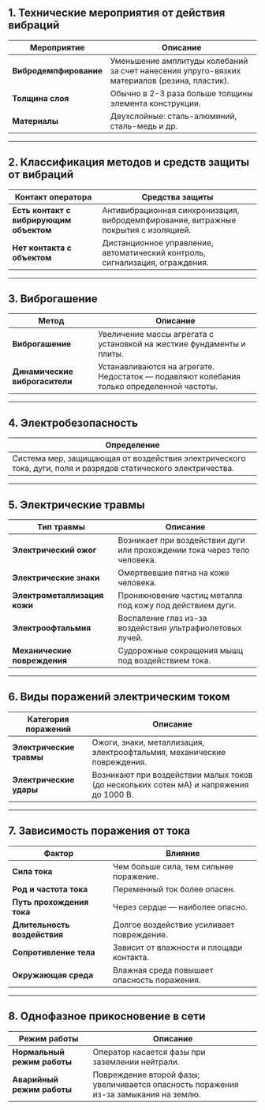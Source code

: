 

## **1. Технические мероприятия от действия вибраций**

| **Мероприятие**        | **Описание**                                                                                   |
|-------------------------|-----------------------------------------------------------------------------------------------|
| **Вибродемпфирование** | Уменьшение амплитуды колебаний за счет нанесения упруго-вязких материалов (резина, пластик). |
| **Толщина слоя**       | Обычно в 2-3 раза больше толщины элемента конструкции.                                       |
| **Материалы**          | Двухслойные: сталь-алюминий, сталь-медь и др.                                                |

---

## **2. Классификация методов и средств защиты от вибраций**

| **Контакт оператора**             | **Средства защиты**                                                                                   |
|----------------------------------|------------------------------------------------------------------------------------------------------|
| **Есть контакт с вибрирующим объектом** | Антивибрационная синхронизация, вибродемпфирование, витражные покрытия с изоляцией.                     |
| **Нет контакта с объектом**       | Дистанционное управление, автоматический контроль, сигнализация, ограждения.                          |

---

## **3. Виброгашение**

| **Метод**                            | **Описание**                                                                                      |
|-------------------------------------|--------------------------------------------------------------------------------------------------|
| **Виброгашение**                     | Увеличение массы агрегата с установкой на жесткие фундаменты и плиты.                            |
| **Динамические виброгасители**       | Устанавливаются на агрегате. Недостаток — подавляют колебания только определенной частоты.       |

---

## **4. Электробезопасность**

| **Определение**                     |
|------------------------------------|
| Система мер, защищающая от воздействия электрического тока, дуги, поля и разрядов статического электричества. |

---

## **5. Электрические травмы**

| **Тип травмы**                     | **Описание**                                                                                      |
|-----------------------------------|--------------------------------------------------------------------------------------------------|
| **Электрический ожог**             | Возникает при воздействии дуги или прохождении тока через тело человека.                        |
| **Электрические знаки**            | Омертвевшие пятна на коже человека.                                                             |
| **Электрометаллизация кожи**       | Проникновение частиц металла под кожу под действием дуги.                                       |
| **Электроофтальмия**               | Воспаление глаз из-за воздействия ультрафиолетовых лучей.                                       |
| **Механические повреждения**       | Судорожные сокращения мышц под воздействием тока.                                               |

---

## **6. Виды поражений электрическим током**

| **Категория поражений**            | **Описание**                                                                                     |
|-----------------------------------|--------------------------------------------------------------------------------------------------|
| **Электрические травмы**           | Ожоги, знаки, металлизация, электроофтальмия, механические повреждения.                         |
| **Электрические удары**            | Возникают при воздействии малых токов (до нескольких сотен мА) и напряжения до 1000 В.          |

---

## **7. Зависимость поражения от тока**

| **Фактор**                         | **Влияние**                                                                                     |
|-----------------------------------|--------------------------------------------------------------------------------------------------|
| **Сила тока**                     | Чем больше сила, тем сильнее поражение.                                                        |
| **Род и частота тока**             | Переменный ток более опасен.                                                                   |
| **Путь прохождения тока**          | Через сердце — наиболее опасно.                                                                |
| **Длительность воздействия**       | Долгое воздействие усиливает повреждение.                                                     |
| **Сопротивление тела**             | Зависит от влажности и площади контакта.                                                      |
| **Окружающая среда**               | Влажная среда повышает опасность поражения.                                                   |

---

## **8. Однофазное прикосновение в сети**

| **Режим работы**                   | **Описание**                                                                                     |
|-----------------------------------|--------------------------------------------------------------------------------------------------|
| **Нормальный режим работы**        | Оператор касается фазы при заземлении нейтрали.                                                |
| **Аварийный режим работы**         | Повреждение второй фазы; увеличивается опасность поражения из-за замыкания на землю.            |

